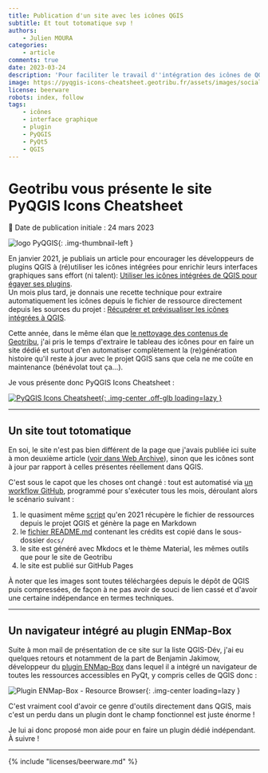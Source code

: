 ```yaml
---
title: Publication d'un site avec les icônes QGIS
subtitle: Et tout totomatique svp !
authors:
    - Julien MOURA
categories:
    - article
comments: true
date: 2023-03-24
description: 'Pour faciliter le travail d''intégration des icônes de QGIS par les développeurs de plugins, j''ai automatisé la génération et la mise à jour d''un site web : PyQGIS Icons Cheatsheet.'
image: https://pyqgis-icons-cheatsheet.geotribu.fr/assets/images/social/index.png
license: beerware
robots: index, follow
tags:
    - icônes
    - interface graphique
    - plugin
    - PyQGIS
    - PyQt5
    - QGIS
---
```


# Geotribu vous présente le site PyQGIS Icons Cheatsheet

:calendar: Date de publication initiale : 24 mars 2023

![logo PyQGIS](https://cdn.geotribu.fr/img/logos-icones/programmation/pyqgis.png){: .img-thumbnail-left }

En janvier 2021, je publiais un article pour encourager les développeurs de plugins QGIS à (ré)utiliser les icônes intégrées pour enrichir leurs interfaces graphiques sans effort (ni talent): [Utiliser les icônes intégrées de QGIS pour égayer ses plugins](../2021/2021-01-19_pyqgis_utiliser_icones_integrees.md).  
Un mois plus tard, je donnais une recette technique pour extraire automatiquement les icônes depuis le fichier de ressource directement depuis les sources du projet : [Récupérer et prévisualiser les icônes intégrées à QGIS](../2021/2021-02-02_pyqgis_previsualiser_images_integrees.md).

Cette année, dans le même élan que [le nettoyage des contenus de Geotribu](2023-01-30_voeux-geotribu-2023.md#nettoyage-et-historique), j'ai pris le temps d'extraire le tableau des icônes pour en faire un site dédié et surtout d'en automatiser complètement la (re)génération histoire qu'il reste à jour avec le projet QGIS sans que cela ne me coûte en maintenance (bénévolat tout ça...).

Je vous présente donc PyQGIS Icons Cheatsheet :

[![PyQGIS Icons Cheatsheet](https://pyqgis-icons-cheatsheet.geotribu.fr/assets/images/social/index.png){: .img-center .off-glb loading=lazy }](https://pyqgis-icons-cheatsheet.geotribu.fr/)

----

## Un site tout totomatique

En soi, le site n'est pas bien différent de la page que j'avais publiée ici suite à mon deuxième article ([voir dans Web Archive](https://web.archive.org/web/20211024083001/https://geotribu.fr/toc_nav_ignored/qgis_resources_preview_table/)), sinon que les icônes sont à jour par rapport à celles présentes réellement dans QGIS.

C'est sous le capot que les choses ont changé : tout est automatisé via [un workflow GitHub](https://github.com/geotribu/pyqgis-icons-cheatsheet/blob/main/.github/workflows/deploy.yml), programmé pour s'exécuter tous les mois, déroulant alors le scénario suivant :

1. le quasiment même [script](https://github.com/geotribu/pyqgis-icons-cheatsheet/blob/main/qrc_preview_in_md.py) qu'en 2021 récupère le fichier de ressources depuis le projet QGIS et génère la page en Markdown
1. le [fichier README.md](https://github.com/geotribu/pyqgis-icons-cheatsheet/blob/main/README.md) contenant les crédits est copié dans le sous-dossier `docs/`
1. le site est généré avec Mkdocs et le thème Material, les mêmes outils que pour le site de Geotribu
1. le site est publié sur GitHub Pages

À noter que les images sont toutes téléchargées depuis le dépôt de QGIS puis compressées, de façon à ne pas avoir de souci de lien cassé et d'avoir une certaine indépendance en termes techniques.

----

## Un navigateur intégré au plugin ENMap-Box

Suite à mon mail de présentation de ce site sur la liste QGIS-Dév, j'ai eu quelques retours et notamment de la part de Benjamin Jakimow, développeur du [plugin ENMap-Box](https://enmap-box.readthedocs.io/en/latest/) dans lequel il a intégré un navigateur de toutes les ressources accessibles en PyQt, y compris celles de QGIS donc :

![Plugin ENMap-Box - Resource Browser](https://cdn.geotribu.fr/img/tuto/qgis_plugin_embedded_images/qgis_enmap-box_resource_browser.webp){: .img-center loading=lazy }

C'est vraiment cool d'avoir ce genre d'outils directement dans QGIS, mais c'est un perdu dans un plugin dont le champ fonctionnel est juste énorme !

Je lui ai donc proposé mon aide pour en faire un plugin dédié indépendant. À suivre !

----

<!-- geotribu:authors-block -->

{% include "licenses/beerware.md" %}
